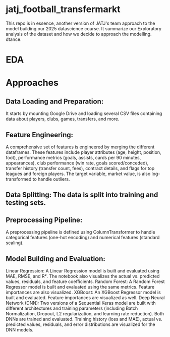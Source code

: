 # jatj_football_transfermarkt

This repo is in essence, another version of JATJ's team approach to the model building our 2025 datascience course.  It summarize our Exploratory analysis of the dataset and how we decide to approach the modelling.  dtance.

# EDA


# Approaches
## Data Loading and Preparation: 
It starts by mounting Google Drive and loading several CSV files containing data about players, clubs, games, transfers, and more.

## Feature Engineering:

A comprehensive set of features is engineered by merging the different dataframes. These features include player attributes (age, height, position, foot), performance metrics (goals, assists, cards per 90 minutes, appearances), club performance (win rate, goals scored/conceded), transfer history (transfer count, fees), contract details, and flags for top leagues and foreign players. The target variable, market value, is also log-transformed to handle outliers.

## Data Splitting: The data is split into training and testing sets.

## Preprocessing Pipeline: 

A preprocessing pipeline is defined using ColumnTransformer to handle categorical features (one-hot encoding) and numerical features (standard scaling).

## Model Building and Evaluation:
Linear Regression: A Linear Regression model is built and evaluated using MAE, RMSE, and R². The notebook also visualizes the actual vs. predicted values, residuals, and feature coefficients.
Random Forest: A Random Forest Regressor model is built and evaluated using the same metrics. Feature importances are also visualized.
XGBoost: An XGBoost Regressor model is built and evaluated. Feature importances are visualized as well.
Deep Neural Network (DNN): Two versions of a Sequential Keras model are built with different architectures and training parameters (including Batch Normalization, Dropout, L2 regularization, and learning rate reduction). Both DNNs are trained and evaluated. Training history (loss and MAE), actual vs. predicted values, residuals, and error distributions are visualized for the DNN models.
